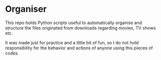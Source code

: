 # Organiser

This repo holds Python scripts useful to automatically organise and structure the files originated from downloads regarding movies, TV shows etc.

It was made just for practice and a little bit of fun, so I do not hold responsibility for the behavior and actions of anyone using this pieces of codes.